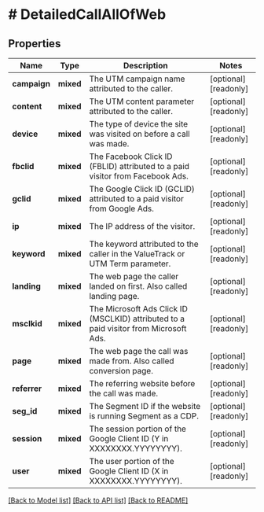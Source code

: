 # # DetailedCallAllOfWeb

## Properties

Name | Type | Description | Notes
------------ | ------------- | ------------- | -------------
**campaign** | **mixed** | The UTM campaign name attributed to the caller. | [optional] [readonly]
**content** | **mixed** | The UTM content parameter attributed to the caller. | [optional] [readonly]
**device** | **mixed** | The type of device the site was visited on before a call was made. | [optional] [readonly]
**fbclid** | **mixed** | The Facebook Click ID (FBLID) attributed to a paid visitor from Facebook Ads. | [optional] [readonly]
**gclid** | **mixed** | The Google Click ID (GCLID) attributed to a paid visitor from Google Ads. | [optional] [readonly]
**ip** | **mixed** | The IP address of the visitor. | [optional] [readonly]
**keyword** | **mixed** | The keyword attributed to the caller in the ValueTrack or UTM Term parameter. | [optional] [readonly]
**landing** | **mixed** | The web page the caller landed on first. Also called landing page. | [optional] [readonly]
**msclkid** | **mixed** | The Microsoft Ads Click ID (MSCLKID) attributed to a paid visitor from Microsoft Ads. | [optional] [readonly]
**page** | **mixed** | The web page the call was made from. Also called conversion page. | [optional] [readonly]
**referrer** | **mixed** | The referring website before the call was made. | [optional] [readonly]
**seg_id** | **mixed** | The Segment ID if the website is running Segment as a CDP. | [optional] [readonly]
**session** | **mixed** | The session portion of the Google Client ID (Y in XXXXXXXX.YYYYYYYY). | [optional] [readonly]
**user** | **mixed** | The user portion of the Google Client ID (X in XXXXXXXX.YYYYYYYY). | [optional] [readonly]

[[Back to Model list]](../../README.md#models) [[Back to API list]](../../README.md#endpoints) [[Back to README]](../../README.md)
